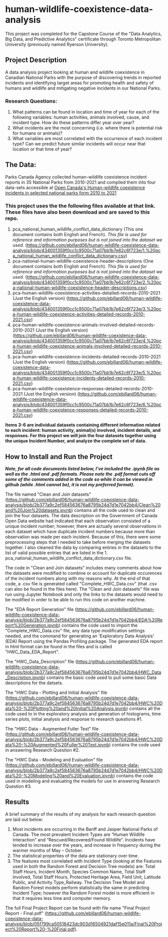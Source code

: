 # human-wildlife-coexistence-data-analysis
This project was completed for the Capstone Course of the "Data Analytics, Big Data, and Predictive Analytics" certificate through Toronto Metropolitan University (previously named Ryerson University). 
## Project Description
A data analysis project looking at human and wildlife coexistence in Canadian National Parks with the purpose of discovering trends in reported incidents and identifying target areas for promoting health and safety of humans and wildlife and mitigating negative incidents in our National Parks. 
### Research Questions:
1.	What patterns can be found in location and time of year for each of the following variables: human activities, animals involved, cause, and incident type. How do these patterns differ year over year?
2.	What incidents are the most concerning (i.e. where there is potential risk for humans or animals)?
3.	What variables are most correlated with the occurrence of each incident type? Can we predict future similar incidents will occur near that location or that time of year? 
## The Data: 
Parks Canada Agency collected human-wildlife coexistence incident reports in 35 National Parks from 2010-2021 and compiled them into four data-sets accessible at [Open Canada's Human-wildlife coexistence incidents in selected national parks form 2010 to 2021](https://open.canada.ca/data/en/dataset/cc5ea139-c628-46dc-ac55-a5b3351b7fdf)
### This project uses the the following files available at that link. These files have also been download and are saved to this repo. 
1. pca_national_human_wildlife_conflict_data_dictionary (This one document contains both English and French). *This file is used for reference and information purposes but is not joined into the dataset we used.* (https://github.com/ebillard06/human-wildlife-coexistence-data-analysis/blob/434001359f0cc1c9500c71a07bb1b7e62c6f723e/1.%20pca_national_human_wildlife_conflict_data_dictionary.csv)
2. pca-national-human-wildlife-coexistence-header-descriptions (One document contains both English and French). *This file is used for reference and information purposes but is not joined into the dataset we used.* (https://github.com/ebillard06/human-wildlife-coexistence-data-analysis/blob/434001359f0cc1c9500c71a07bb1b7e62c6f723e/2.%20pca-national-human-wildlife-coexistence-header-descriptions.csv)
3. pca-human-wildlife-coexistence-activities-detailed-records-2010-2021 (Just the English version) (https://github.com/ebillard06/human-wildlife-coexistence-data-analysis/blob/434001359f0cc1c9500c71a07bb1b7e62c6f723e/3.%20pca-human-wildlife-coexistence-activities-detailed-records-2010-2021.csv)
4. pca-human-wildlife-coexistence-animals-involved-detailed-records-2010-2021 (Just the English version) (https://github.com/ebillard06/human-wildlife-coexistence-data-analysis/blob/434001359f0cc1c9500c71a07bb1b7e62c6f723e/4.%20pca-human-wildlife-coexistence-animals-involved-detailed-records-2010-2021.csv)
5. pca-human-wildlife-coexistence-incidents-detailed-records-2010-2021 (Just the English version) (https://github.com/ebillard06/human-wildlife-coexistence-data-analysis/blob/434001359f0cc1c9500c71a07bb1b7e62c6f723e/5.%20pca-human-wildlife-coexistence-incidents-detailed-records-2010-2021.csv) 
6. pca-human-wildlife-coexistence-responses-detailed-records-2010-2021 (Just the English version) (https://github.com/ebillard06/human-wildlife-coexistence-data-analysis/blob/434001359f0cc1c9500c71a07bb1b7e62c6f723e/6.%20pca-human-wildlife-coexistence-responses-detailed-records-2010-2021.csv)

**Items 3-6 are individual datasets containing different information related to each incident: human activity, animal(s) involved, incident details, and responses. For this project we will join the four datasets together using the unique Incident Number, and analyze the complete set of data.**

## How to Install and Run the Project
***Note, for all code documents listed below, I've included the .ipynb file as well as the .html and .pdf formats. Please note the .pdf format cuts off some of the comments added in the code so while it can be viewed in github (while .html cannot be), it is not my preferred format).***

The file named "Clean and Join datasets" (https://github.com/ebillard06/human-wildlife-coexistence-data-analysis/blob/2b377a9c2ef584563676a8795b24d7d1e7042bb4/Clean%20and%20Join%20datasets.ipynb) contains all the code used to clean and join the four datasets. The data description on the Government of Canada Open Data website had indicated that each observation consisted of a unique incident number; however, there are actually several observations in each dataset which have duplicate incident numbers because more than observation was made per each incident. Because of this, there were some preprocessing steps that I needed to take before merging the datasets together. I also cleaned the data by comparing entries in the datasets to the list of valid possible entries that are listed in the 1. pca_national_human_wildlife_conflict_data_dictionary.csv file. 

The code in "Clean and Join datasets" includes many comments about how the datasets were modified to combine or account for duplicate occurences of the incident numbers along with my reasons why. At the end of that code, a .csv file is generated called "Complete_HWC_Data.csv" (that .csv can also be found in the files here). The "Clean and Join datasets" file was run using Jupyter Notebook and only the links to the datasets would need to be modified in order to be able to run this code on another machine. 

The "EDA Report Generation" file (https://github.com/ebillard06/human-wildlife-coexistence-data-analysis/blob/2b377a9c2ef584563676a8795b24d7d1e7042bb4/EDA%20Report%20Generation.ipynb) contains the code used to import the "Complete_HWC_Data.csv" file, any data type modification settings needed, and the command for generating an 'Exploratory Data Analysis' (EDA) Report using the Pandas Profiling package. The generated EDA report in html format can be found in the files and is called "HWC_Data_EDA_Report". 

The "HWC_Data_Description" file (https://github.com/ebillard06/human-wildlife-coexistence-data-analysis/blob/2b377a9c2ef584563676a8795b24d7d1e7042bb4/HWC_Data_Description.ipynb) contains the basic code used to pull some basic Data descriptions for the datsets. 

The "HWC Data - Plotting and Initial Analysis" file (https://github.com/ebillard06/human-wildlife-coexistence-data-analysis/blob/2b377a9c2ef584563676a8795b24d7d1e7042bb4/HWC%20Data%20-%20Plotting%20and%20Initial%20Analysis.ipynb) contains all the code used to in the exploratory analysis and generation of histograms, time series plots, initial analysis and response to research questions #1.  

The "HWC Data - Augmented Fuller Test" file (https://github.com/ebillard06/human-wildlife-coexistence-data-analysis/blob/2b377a9c2ef584563676a8795b24d7d1e7042bb4/HWC%20Data%20-%20Augmented%20Fuller%20Test.ipynb) contains the code used in answering Research Question #2. 

The "HWC Data - Modeling and Evaluation" file (https://github.com/ebillard06/human-wildlife-coexistence-data-analysis/blob/2b377a9c2ef584563676a8795b24d7d1e7042bb4/HWC%20Data%20-%20Modeling%20and%20Evaluation.ipynb) contains the code used in modeling and evaluating the models for use in answering Research Question #3. 

## Results
A brief summary of the results of my analysis for each research question are laid out below: 
1.	Most incidents are occurring in the Banff and Jasper National Parks of Canada. The most prevalent Incident Types are “Human Wildlife Interaction” and “Rescued/Recovered/Found Wildlife”. Incidents have tended to increase over the years, and increase in frequency during the warmer months of May – October. 
2.	The statistical properties of the data are stationary over time. 
3.	The features most correlated with Incident Type (looking at the Features used in both the Random Forest and Decision Tree models) are: Total Staff Hours, Incident Month, Species Common Name, Total Staff Involved, Total Staff Hours, Protected Heritage Area, Field Unit, Latitude Public, and Activity Type_Railway. The Decision Tree Model and Random Forest models perform statistically the same in predicting Incident Type; however the Random Forest model is more efficient in that it requires less time and computer memory.

The full Final Project Report can be found with file name "Final Project Report - Final.pdf" (https://github.com/ebillard06/human-wildlife-coexistence-data-analysis/blob/05f799ca50518423dc903d16504921daf15e011a/Final%20Project%20Report%20-%20Final.pdf). 

